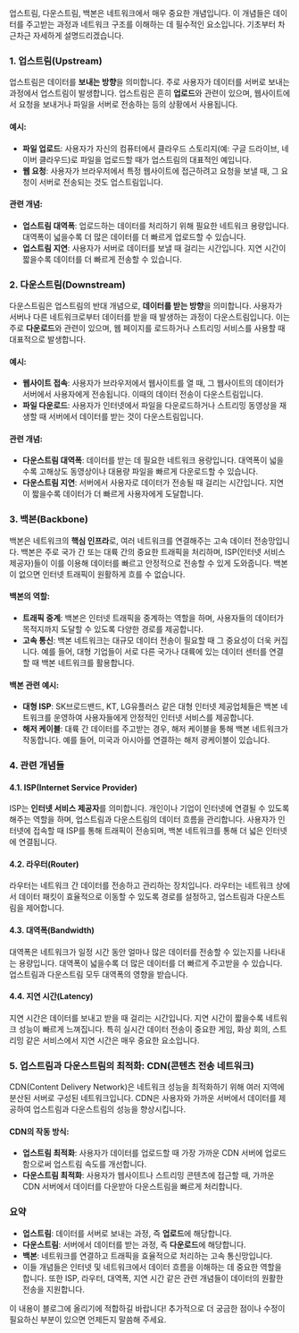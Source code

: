 업스트림, 다운스트림, 백본은 네트워크에서 매우 중요한 개념입니다. 이 개념들은 데이터를 주고받는 과정과 네트워크 구조를 이해하는 데 필수적인 요소입니다. 기초부터 차근차근 자세하게 설명드리겠습니다.

### 1. **업스트림(Upstream)**

업스트림은 데이터를 **보내는 방향**을 의미합니다. 주로 사용자가 데이터를 서버로 보내는 과정에서 업스트림이 발생합니다. 업스트림은 흔히 **업로드**와 관련이 있으며, 웹사이트에서 요청을 보내거나 파일을 서버로 전송하는 등의 상황에서 사용됩니다.

#### 예시:
- **파일 업로드**: 사용자가 자신의 컴퓨터에서 클라우드 스토리지(예: 구글 드라이브, 네이버 클라우드)로 파일을 업로드할 때가 업스트림의 대표적인 예입니다.
- **웹 요청**: 사용자가 브라우저에서 특정 웹사이트에 접근하려고 요청을 보낼 때, 그 요청이 서버로 전송되는 것도 업스트림입니다.

#### 관련 개념:
- **업스트림 대역폭**: 업로드하는 데이터를 처리하기 위해 필요한 네트워크 용량입니다. 대역폭이 넓을수록 더 많은 데이터를 더 빠르게 업로드할 수 있습니다.
- **업스트림 지연**: 사용자가 서버로 데이터를 보낼 때 걸리는 시간입니다. 지연 시간이 짧을수록 데이터를 더 빠르게 전송할 수 있습니다.

### 2. **다운스트림(Downstream)**

다운스트림은 업스트림의 반대 개념으로, **데이터를 받는 방향**을 의미합니다. 사용자가 서버나 다른 네트워크로부터 데이터를 받을 때 발생하는 과정이 다운스트림입니다. 이는 주로 **다운로드**와 관련이 있으며, 웹 페이지를 로드하거나 스트리밍 서비스를 사용할 때 대표적으로 발생합니다.

#### 예시:
- **웹사이트 접속**: 사용자가 브라우저에서 웹사이트를 열 때, 그 웹사이트의 데이터가 서버에서 사용자에게 전송됩니다. 이때의 데이터 전송이 다운스트림입니다.
- **파일 다운로드**: 사용자가 인터넷에서 파일을 다운로드하거나 스트리밍 동영상을 재생할 때 서버에서 데이터를 받는 것이 다운스트림입니다.

#### 관련 개념:
- **다운스트림 대역폭**: 데이터를 받는 데 필요한 네트워크 용량입니다. 대역폭이 넓을수록 고해상도 동영상이나 대용량 파일을 빠르게 다운로드할 수 있습니다.
- **다운스트림 지연**: 서버에서 사용자로 데이터가 전송될 때 걸리는 시간입니다. 지연이 짧을수록 데이터가 더 빠르게 사용자에게 도달합니다.

### 3. **백본(Backbone)**

백본은 네트워크의 **핵심 인프라**로, 여러 네트워크를 연결해주는 고속 데이터 전송망입니다. 백본은 주로 국가 간 또는 대륙 간의 중요한 트래픽을 처리하며, ISP(인터넷 서비스 제공자)들이 이를 이용해 데이터를 빠르고 안정적으로 전송할 수 있게 도와줍니다. 백본이 없으면 인터넷 트래픽이 원활하게 흐를 수 없습니다.

#### 백본의 역할:
- **트래픽 중계**: 백본은 인터넷 트래픽을 중계하는 역할을 하며, 사용자들의 데이터가 목적지까지 도달할 수 있도록 다양한 경로를 제공합니다.
- **고속 통신**: 백본 네트워크는 대규모 데이터 전송이 필요할 때 그 중요성이 더욱 커집니다. 예를 들어, 대형 기업들이 서로 다른 국가나 대륙에 있는 데이터 센터를 연결할 때 백본 네트워크를 활용합니다.

#### 백본 관련 예시:
- **대형 ISP**: SK브로드밴드, KT, LG유플러스 같은 대형 인터넷 제공업체들은 백본 네트워크를 운영하여 사용자들에게 안정적인 인터넷 서비스를 제공합니다.
- **해저 케이블**: 대륙 간 데이터를 주고받는 경우, 해저 케이블을 통해 백본 네트워크가 작동합니다. 예를 들어, 미국과 아시아를 연결하는 해저 광케이블이 있습니다.

### 4. **관련 개념들**

#### 4.1. **ISP(Internet Service Provider)**
ISP는 **인터넷 서비스 제공자**를 의미합니다. 개인이나 기업이 인터넷에 연결될 수 있도록 해주는 역할을 하며, 업스트림과 다운스트림의 데이터 흐름을 관리합니다. 사용자가 인터넷에 접속할 때 ISP를 통해 트래픽이 전송되며, 백본 네트워크를 통해 더 넓은 인터넷에 연결됩니다.

#### 4.2. **라우터(Router)**
라우터는 네트워크 간 데이터를 전송하고 관리하는 장치입니다. 라우터는 네트워크 상에서 데이터 패킷이 효율적으로 이동할 수 있도록 경로를 설정하고, 업스트림과 다운스트림을 제어합니다.

#### 4.3. **대역폭(Bandwidth)**
대역폭은 네트워크가 일정 시간 동안 얼마나 많은 데이터를 전송할 수 있는지를 나타내는 용량입니다. 대역폭이 넓을수록 더 많은 데이터를 더 빠르게 주고받을 수 있습니다. 업스트림과 다운스트림 모두 대역폭의 영향을 받습니다.

#### 4.4. **지연 시간(Latency)**
지연 시간은 데이터를 보내고 받을 때 걸리는 시간입니다. 지연 시간이 짧을수록 네트워크 성능이 빠르게 느껴집니다. 특히 실시간 데이터 전송이 중요한 게임, 화상 회의, 스트리밍 같은 서비스에서 지연 시간은 매우 중요한 요소입니다.

### 5. **업스트림과 다운스트림의 최적화: CDN(콘텐츠 전송 네트워크)**

CDN(Content Delivery Network)은 네트워크 성능을 최적화하기 위해 여러 지역에 분산된 서버로 구성된 네트워크입니다. CDN은 사용자와 가까운 서버에서 데이터를 제공하여 업스트림과 다운스트림의 성능을 향상시킵니다.

#### CDN의 작동 방식:
- **업스트림 최적화**: 사용자가 데이터를 업로드할 때 가장 가까운 CDN 서버에 업로드함으로써 업스트림 속도를 개선합니다.
- **다운스트림 최적화**: 사용자가 웹사이트나 스트리밍 콘텐츠에 접근할 때, 가까운 CDN 서버에서 데이터를 다운받아 다운스트림을 빠르게 처리합니다.

### 요약
- **업스트림**: 데이터를 서버로 보내는 과정, 즉 **업로드**에 해당합니다.
- **다운스트림**: 서버에서 데이터를 받는 과정, 즉 **다운로드**에 해당합니다.
- **백본**: 네트워크를 연결하고 트래픽을 효율적으로 처리하는 고속 통신망입니다.
- 이들 개념들은 인터넷 및 네트워크에서 데이터 흐름을 이해하는 데 중요한 역할을 합니다. 또한 ISP, 라우터, 대역폭, 지연 시간 같은 관련 개념들이 데이터의 원활한 전송을 지원합니다.

이 내용이 블로그에 올리기에 적합하길 바랍니다! 추가적으로 더 궁금한 점이나 수정이 필요하신 부분이 있으면 언제든지 말씀해 주세요.